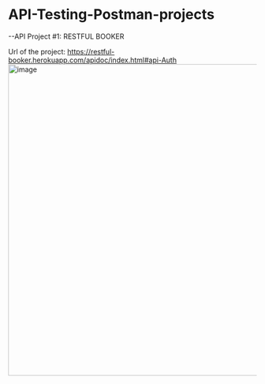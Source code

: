 # API-Testing-Postman-projects

--API Project #1:
RESTFUL BOOKER

Url of the project:
https://restful-booker.herokuapp.com/apidoc/index.html#api-Auth
<img width="632" alt="image" src="https://github.com/Gujjalamamatha/API-Testing-Postman-projects/assets/47422357/1805c5d2-bd0f-4c10-9f1d-764b85b10341">

